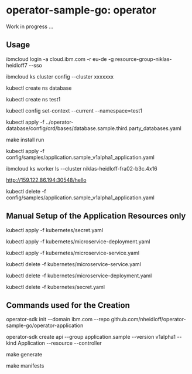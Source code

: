# operator-sample-go: operator

Work in progress ...

## Usage

ibmcloud login -a cloud.ibm.com -r eu-de -g resource-group-niklas-heidloff7 --sso

ibmcloud ks cluster config --cluster xxxxxxx

kubectl create ns database

kubectl create ns test1

kubectl config set-context --current --namespace=test1

kubectl apply -f ../operator-database/config/crd/bases/database.sample.third.party_databases.yaml

make install run

kubectl apply -f config/samples/application.sample_v1alpha1_application.yaml

ibmcloud ks worker ls --cluster niklas-heidloff-fra02-b3c.4x16

http://159.122.86.194:30548/hello

kubectl delete -f config/samples/application.sample_v1alpha1_application.yaml

## Manual Setup of the Application Resources only

kubectl apply -f kubernetes/secret.yaml

kubectl apply -f kubernetes/microservice-deployment.yaml 

kubectl apply -f kubernetes/microservice-service.yaml

kubectl delete -f kubernetes/microservice-service.yaml

kubectl delete -f kubernetes/microservice-deployment.yaml 

kubectl delete -f kubernetes/secret.yaml

## Commands used for the Creation

operator-sdk init --domain ibm.com --repo github.com/nheidloff/operator-sample-go/operator-application

operator-sdk create api --group application.sample --version v1alpha1 --kind Application --resource --controller

make generate

make manifests